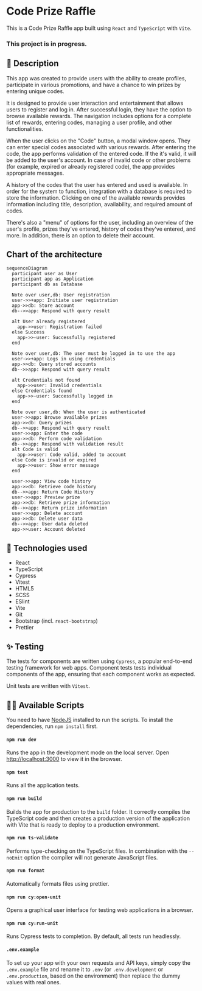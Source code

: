 
# Code Prize Raffle

This is a Code Prize Raffle app built using `React` and `TypeScript` with `Vite`.

### This project is in progress.

## :scroll: Description

This app was created to provide users with the ability to create profiles, participate in various promotions, and have a chance to win prizes by entering unique codes.

It is designed to provide user interaction and entertainment that allows users to register and log in. After successful login, they have the option to browse available rewards. The navigation includes options for a complete list of rewards, entering codes, managing a user profile, and other functionalities.

When the user clicks on the "Code" button, a modal window opens. They can enter special codes associated with various rewards. After entering the code, the app performs validation of the entered code. If the it's valid, it will be added to the user's account. In case of invalid code or other problems (for example, expired or already registered code), the app provides appropriate messages.

A history of the codes that the user has entered and used is available. In order for the system to function, integration with a database is required to store the information. Clicking on one of the available rewards provides information including title, description, availability, and required amount of codes.

There's also a "menu" of options for the user, including an overview of the user's profile, prizes they've entered, history of codes they've entered, and more. In addition, there is an option to delete their account.

## Chart of the architecture

```mermaid
sequenceDiagram
  participant user as User
  participant app as Application
  participant db as Database

  Note over user,db: User registration
  user->>+app: Initiate user registration
  app->>db: Store account
  db-->>app: Respond with query result

  alt User already registered
    app->>user: Registration failed
  else Success
    app->>-user: Successfully registered
  end

  Note over user,db: The user must be logged in to use the app
  user->>+app: Logs in using credentials
  app->>db: Query stored accounts
  db-->>app: Respond with query result

  alt Credentials not found
    app->>user: Invalid credentials
  else Credentials found
    app->>-user: Successfully logged in
  end

  Note over user,db: When the user is authenticated
  user->>app: Browse available prizes
  app->>db: Query prizes
  db-->>app: Respond with query result
  user->>app: Enter the code
  app->>db: Perform code validation
  db-->>app: Respond with validation result
  alt Code is valid
    app->>user: Code valid, added to account
  else Code is invalid or expired
    app->>user: Show error message
  end

  user->>app: View code history
  app->>db: Retrieve code history
  db-->>app: Return Code History
  user->>app: Preview prize
  app->>db: Retrieve prize information
  db-->>app: Return prize information
  user->>app: Delete account
  app->>db: Delete user data
  db-->>app: User data deleted
  app->>user: Account deleted
```

## :briefcase: Technologies used

- React
- TypeScript
- Cypress
- Vitest
- HTML5
- SCSS
- ESlint
- Vite
- Git
- Bootstrap (incl. `react-bootstrap`)
- Prettier

## :sparkles: Testing

The tests for components are written using `Cypress`, a popular end-to-end testing framework for web apps. Component tests tests individual components of the app, ensuring that each component works as expected.

Unit tests are written with `Vitest`.

## :woman_juggling: Available Scripts

You need to have [NodeJS](https://nodejs.org/en/) installed to run the scripts. To install the dependencies, run `npm install` first.

#### `npm run dev`

Runs the app in the development mode on the local server.
Open [http://localhost:3000](http://localhost:3000) to view it in the browser.

#### `npm test`

Runs all the application tests.

#### `npm run build`

Builds the app for production to the `build` folder.
It correctly compiles the TypeScript code and then creates a production version of the application with Vite that is ready to deploy to a production environment.

#### `npm run ts-validate`

Performs type-checking on the TypeScript files. In combination with the `--noEmit` option the compiler will not generate JavaScript files.

#### `npm run format`

Automatically formats files using prettier.

#### `npm run cy:open-unit`

Opens a graphical user interface for testing web applications in a browser.

#### `npm run cy:run-unit`

Runs Cypress tests to completion. By default, all tests run headlessly.

#### `.env.example`

To set up your app with your own requests and API keys, simply copy the `.env.example` file and rename it to `.env` (or `.env.development` or `.env.production`, based on the environment) then replace the dummy values with real ones.
